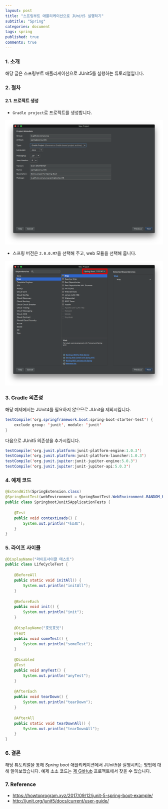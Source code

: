 ```yaml
---
layout: post
title: "스프링부트 애플리케이션으로 JUnit5 실행하기"
subtitle: "Spring"
categories: document
tags: spring
published: true
comments: true
---
```


### 1. 소개

해당 글은 스프링부트 애플리케이션으로 JUnit5를 실행하는 튜토리얼입니다.



### 2. 절차

#### 2.1. 프로젝트 생성

- `Gradle project`로 프로젝트를 생성합니다.

![20180122_01_01](images/2018/0122_01_01.png)

- 스프링 버전은 `2.0.0.M7`을 선택해 주고, web 모듈을 선택해 줍니다.

![20180122_01_02](images/2018/0122_01_02.png)

### 3. Gradle 의존성

해당 예제에서는 JUnit4를 필요하지 않으므로 JUnit을 제외시킵니다.

```java
testCompile('org.springframework.boot:spring-boot-starter-test') {
	exclude group: 'junit', module: 'junit'
}
```

다음으로 JUnit5 의존성을 추가시킵니다.

```java
testCompile('org.junit.platform:junit-platform-engine:1.0.3')
testCompile('org.junit.platform:junit-platform-launcher:1.0.3')
testCompile('org.junit.jupiter:junit-jupiter-engine:5.0.3')
testCompile('org.junit.jupiter:junit-jupiter-api:5.0.3')
```



### 4. 예제 코드

```java
@ExtendWith(SpringExtension.class)
@SpringBootTest(webEnvironment = SpringBootTest.WebEnvironment.RANDOM_PORT)
public class SpringbootJunit5ApplicationTests {

	@Test
	public void contextLoads() {
        System.out.println("테스트");
	}
}
```



### 5. 라이프 사이클

```java
@DisplayName("라이프사이클 테스트")
public class LifeCycleTest {

    @BeforeAll
    public static void initAll() {
        System.out.println("initAll");
    }

    @BeforeEach
    public void init() {
        System.out.println("init");
    }

    @DisplayName("호잇호잇")
    @Test
    public void someTest() {
        System.out.println("someTest");
    }

    @Disabled
    @Test
    public void anyTest() {
        System.out.println("anyTest");
    }

    @AfterEach
    public void tearDown() {
        System.out.println("tearDown");
    }

    @AfterAll
    public static void tearDownAll() {
        System.out.println("tearDownAll");
    }
}
```



### 6. 결론

해당 튜토리얼을 통해 *Spring boot* 애플리케이션에서 JUnit5을 실행시키는 방법에 대해 알아보았습니다. 예제 소소 코드는 [제  GitHub](https://github.com/WonYoungPark/springboot-junit5) 프로젝트에서 찾을 수 있습니다.



### 7. Reference

- https://howtoprogram.xyz/2017/09/12/junit-5-spring-boot-example/
- http://junit.org/junit5/docs/current/user-guide/

